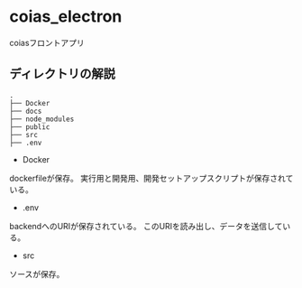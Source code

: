 # coias_electron

coiasフロントアプリ

## ディレクトリの解説

```
.
├── Docker
├── docs
├── node_modules
├── public
├── src
├── .env

```

* Docker

dockerfileが保存。
実行用と開発用、開発セットアップスクリプトが保存されている。

* .env

backendへのURIが保存されている。
このURIを読み出し、データを送信している。

* src

ソースが保存。